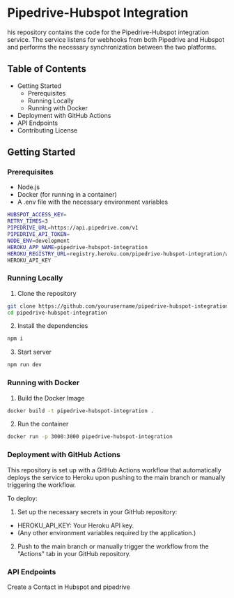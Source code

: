 # Pipedrive-Hubspot Integration

his repository contains the code for the Pipedrive-Hubspot integration service. The service listens for webhooks from both Pipedrive and Hubspot and performs the necessary synchronization between the two platforms.

## Table of Contents
- Getting Started
  - Prerequisites
  - Running Locally
  - Running with Docker
- Deployment with GitHub Actions
- API Endpoints
- Contributing
License

## Getting Started
### Prerequisites
- Node.js
- Docker (for running in a container)
- A .env file with the necessary environment variables
```bash
HUBSPOT_ACCESS_KEY=
RETRY_TIMES=3
PIPEDRIVE_URL=https://api.pipedrive.com/v1
PIPEDRIVE_API_TOKEN=
NODE_ENV=development
HEROKU_APP_NAME=pipedrive-hubspot-integration
HEROKU_REGISTRY_URL=registry.heroku.com/pipedrive-hubspot-integration/web
HEROKU_API_KEY
```
### Running Locally
1. Clone the repository
```bash
git clone https://github.com/yourusername/pipedrive-hubspot-integration.git
cd pipedrive-hubspot-integration
```
2. Install the dependencies
```bash
npm i
```
3. Start server
```bash
npm run dev
```

### Running with Docker
1. Build the Docker Image
```bash
docker build -t pipedrive-hubspot-integration .
```
2. Run the container
```bash
docker run -p 3000:3000 pipedrive-hubspot-integration
```

### Deployment with GitHub Actions
This repository is set up with a GitHub Actions workflow that automatically deploys the service to Heroku upon pushing to the main branch or manually triggering the workflow.

To deploy:

1. Set up the necessary secrets in your GitHub repository:
- HEROKU_API_KEY: Your Heroku API key.
- (Any other environment variables required by the application.)

2. Push to the main branch or manually trigger the workflow from the "Actions" tab in your GitHub repository.

### API Endpoints
Create a Contact in Hubspot and pipedrive
